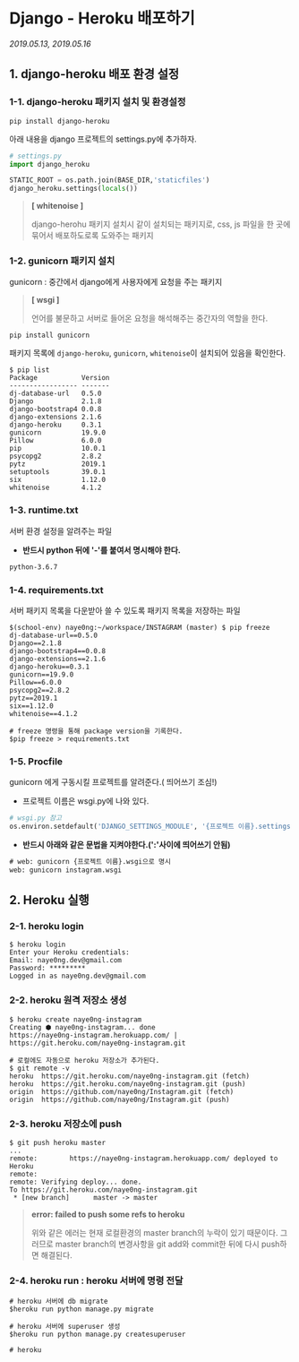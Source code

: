 # Django - Heroku 배포하기

*2019.05.13, 2019.05.16*

## 1. django-heroku 배포 환경 설정

### 1-1. django-heroku 패키지 설치 및 환경설정
```shell
pip install django-heroku
```
아래 내용을 django 프로젝트의 settings.py에 추가하자.
```python
# settings.py
import django_heroku

STATIC_ROOT = os.path.join(BASE_DIR,'staticfiles')
django_heroku.settings(locals())
```

>  **[ whitenoise ]** 
>
> django-herohu 패키지 설치시 같이 설치되는 패키지로, css, js 파일을 한 곳에 묶어서 배포하도로록 도와주는 패키지



### 1-2. gunicorn 패키지 설치

gunicorn : 중간에서 django에게 사용자에게 요청을 주는 패키지

> **[ wsgi ]** 
>
> 언어를 불문하고 서버로 들어온 요청을 해석해주는 중간자의 역할을 한다.

```shell
pip install gunicorn
```
패키지 목록에 `django-heroku`, `gunicorn`, `whitenoise`이 설치되어 있음을 확인한다.

```shell
$ pip list
Package           Version
----------------- -------
dj-database-url   0.5.0  
Django            2.1.8  
django-bootstrap4 0.0.8  
django-extensions 2.1.6  
django-heroku     0.3.1  
gunicorn          19.9.0 
Pillow            6.0.0  
pip               10.0.1 
psycopg2          2.8.2  
pytz              2019.1 
setuptools        39.0.1 
six               1.12.0 
whitenoise        4.1.2  
```



### 1-3. runtime.txt

서버 환경 설정을 알려주는 파일

- **반드시 python 뒤에 '-'를 붙여서 명시해야 한다.**

```txt
python-3.6.7
```



### 1-4. requirements.txt 

서버 패키지 목록을 다운받아 쓸 수 있도록 패키지 목록을 저장하는 파일

```shell
$(school-env) naye0ng:~/workspace/INSTAGRAM (master) $ pip freeze
dj-database-url==0.5.0
Django==2.1.8
django-bootstrap4==0.0.8
django-extensions==2.1.6
django-heroku==0.3.1
gunicorn==19.9.0
Pillow==6.0.0
psycopg2==2.8.2
pytz==2019.1
six==1.12.0
whitenoise==4.1.2

# freeze 명령을 통해 package version을 기록한다.
$pip freeze > requirements.txt
```



### 1-5. Procfile 

gunicorn 에게 구동시킬 프로젝트를 알려준다.( 띄어쓰기 조심!)

- 프로젝트 이름은 wsgi.py에 나와 있다.
```python
# wsgi.py 참고
os.environ.setdefault('DJANGO_SETTINGS_MODULE', '{프로젝트 이름}.settings')
```
- **반드시 아래와 같은 문법을 지켜야한다.(':'사이에 띄어쓰기 안됨)**

```txt
# web: gunicorn {프로젝트 이름}.wsgi으로 명시
web: gunicorn instagram.wsgi
```



## 2. Heroku 실행

### 2-1.  heroku login

```shell
$ heroku login
Enter your Heroku credentials:
Email: naye0ng.dev@gmail.com
Password: *********
Logged in as naye0ng.dev@gmail.com
```



### 2-2. heroku 원격 저장소 생성

```shell
$ heroku create naye0ng-instagram
Creating ⬢ naye0ng-instagram... done
https://naye0ng-instagram.herokuapp.com/ | https://git.heroku.com/naye0ng-instagram.git

# 로컬에도 자동으로 heroku 저장소가 추가된다.
$ git remote -v
heroku  https://git.heroku.com/naye0ng-instagram.git (fetch)
heroku  https://git.heroku.com/naye0ng-instagram.git (push)
origin  https://github.com/naye0ng/Instagram.git (fetch)
origin  https://github.com/naye0ng/Instagram.git (push)
```



### 2-3. heroku 저장소에 push

```shell
$ git push heroku master
...
remote:        https://naye0ng-instagram.herokuapp.com/ deployed to Heroku
remote: 
remote: Verifying deploy... done.
To https://git.heroku.com/naye0ng-instagram.git
 * [new branch]      master -> master
```

> **error: failed to push some refs to heroku**
>
> 위와 같은 에러는 현재 로컬환경의 master branch의 누락이 있기 때문이다.
> 그러므로 master branch의 변경사항을 git add와 commit한 뒤에 다시 push하면 해결된다.


### 2-4. heroku run : heroku 서버에 명령 전달

```shell
# heroku 서버에 db migrate
$heroku run python manage.py migrate 

# heroku 서버에 superuser 생성
$heroku run python manage.py createsuperuser 

# heroku
```

